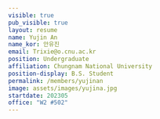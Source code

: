 ```yaml
---
visible: true
pub_visible: true
layout: resume
name: Yujin An
name_kor: 안유진
email: Trixie@o.cnu.ac.kr
position: Undergraduate
affiliation: Chungnam National University
position-display: B.S. Student
permalink: /members/yujinan
image: assets/images/yujina.jpg
startdate: 202305
office: "W2 #502"
---
```


